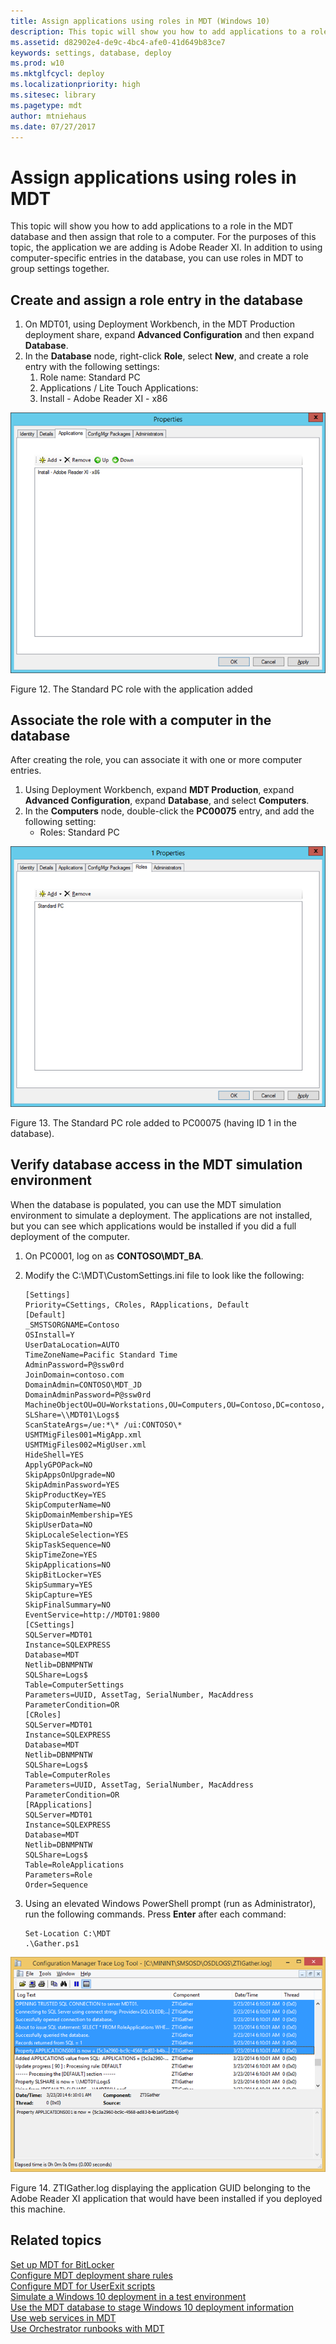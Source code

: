 ```yaml
---
title: Assign applications using roles in MDT (Windows 10)
description: This topic will show you how to add applications to a role in the MDT database and then assign that role to a computer.
ms.assetid: d82902e4-de9c-4bc4-afe0-41d649b83ce7
keywords: settings, database, deploy
ms.prod: w10
ms.mktglfcycl: deploy
ms.localizationpriority: high
ms.sitesec: library
ms.pagetype: mdt
author: mtniehaus
ms.date: 07/27/2017
---
```


# Assign applications using roles in MDT

This topic will show you how to add applications to a role in the MDT database and then assign that role to a computer. For the purposes of this topic, the application we are adding is Adobe Reader XI. In addition to using computer-specific entries in the database, you can use roles in MDT to group settings together.

## <a href="" id="sec01"></a>Create and assign a role entry in the database

1.  On MDT01, using Deployment Workbench, in the MDT Production deployment share, expand **Advanced Configuration** and then expand **Database**.
2.  In the **Database** node, right-click **Role**, select **New**, and create a role entry with the following settings:
    1.  Role name: Standard PC
    2.  Applications / Lite Touch Applications:
    3.  Install - Adobe Reader XI - x86

![figure 12](../images/mdt-09-fig12.png)

Figure 12. The Standard PC role with the application added

## <a href="" id="sec02"></a>Associate the role with a computer in the database

After creating the role, you can associate it with one or more computer entries.
1.  Using Deployment Workbench, expand **MDT Production**, expand **Advanced Configuration**, expand **Database**, and select **Computers**.
2.  In the **Computers** node, double-click the **PC00075** entry, and add the following setting:
    -   Roles: Standard PC

![figure 13](../images/mdt-09-fig13.png)

Figure 13. The Standard PC role added to PC00075 (having ID 1 in the database).

## <a href="" id="sec03"></a>Verify database access in the MDT simulation environment

When the database is populated, you can use the MDT simulation environment to simulate a deployment. The applications are not installed, but you can see which applications would be installed if you did a full deployment of the computer.
1.  On PC0001, log on as **CONTOSO\\MDT\_BA**.
2.  Modify the C:\\MDT\\CustomSettings.ini file to look like the following:

    ``` syntax
    [Settings]
    Priority=CSettings, CRoles, RApplications, Default
    [Default]
    _SMSTSORGNAME=Contoso
    OSInstall=Y
    UserDataLocation=AUTO
    TimeZoneName=Pacific Standard Time 
    AdminPassword=P@ssw0rd
    JoinDomain=contoso.com
    DomainAdmin=CONTOSO\MDT_JD
    DomainAdminPassword=P@ssw0rd
    MachineObjectOU=OU=Workstations,OU=Computers,OU=Contoso,DC=contoso,DC=com
    SLShare=\\MDT01\Logs$
    ScanStateArgs=/ue:*\* /ui:CONTOSO\*
    USMTMigFiles001=MigApp.xml
    USMTMigFiles002=MigUser.xml
    HideShell=YES
    ApplyGPOPack=NO
    SkipAppsOnUpgrade=NO
    SkipAdminPassword=YES
    SkipProductKey=YES
    SkipComputerName=NO
    SkipDomainMembership=YES
    SkipUserData=NO
    SkipLocaleSelection=YES
    SkipTaskSequence=NO
    SkipTimeZone=YES
    SkipApplications=NO
    SkipBitLocker=YES
    SkipSummary=YES
    SkipCapture=YES
    SkipFinalSummary=NO
    EventService=http://MDT01:9800
    [CSettings]
    SQLServer=MDT01
    Instance=SQLEXPRESS
    Database=MDT
    Netlib=DBNMPNTW
    SQLShare=Logs$
    Table=ComputerSettings
    Parameters=UUID, AssetTag, SerialNumber, MacAddress
    ParameterCondition=OR
    [CRoles]
    SQLServer=MDT01
    Instance=SQLEXPRESS
    Database=MDT
    Netlib=DBNMPNTW
    SQLShare=Logs$
    Table=ComputerRoles
    Parameters=UUID, AssetTag, SerialNumber, MacAddress
    ParameterCondition=OR
    [RApplications]
    SQLServer=MDT01
    Instance=SQLEXPRESS
    Database=MDT
    Netlib=DBNMPNTW
    SQLShare=Logs$
    Table=RoleApplications
    Parameters=Role
    Order=Sequence
    ```

3.  Using an elevated Windows PowerShell prompt (run as Administrator), run the following commands. Press **Enter** after each command:

    ``` syntax
    Set-Location C:\MDT
    .\Gather.ps1

    ```

![figure 14](../images/mdt-09-fig14.png)

Figure 14. ZTIGather.log displaying the application GUID belonging to the Adobe Reader XI application that would have been installed if you deployed this machine.

## Related topics

[Set up MDT for BitLocker](set-up-mdt-for-bitlocker.md)
<BR>[Configure MDT deployment share rules](configure-mdt-deployment-share-rules.md)
<BR>[Configure MDT for UserExit scripts](configure-mdt-for-userexit-scripts.md)
<BR>[Simulate a Windows 10 deployment in a test environment](simulate-a-windows-10-deployment-in-a-test-environment.md)
<BR>[Use the MDT database to stage Windows 10 deployment information](use-the-mdt-database-to-stage-windows-10-deployment-information.md)
<BR>[Use web services in MDT](use-web-services-in-mdt.md)
<BR>[Use Orchestrator runbooks with MDT](use-orchestrator-runbooks-with-mdt.md)
 
 
